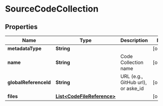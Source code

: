 # SourceCodeCollection

## Properties
Name | Type | Description | Notes
------------ | ------------- | ------------- | -------------
**metadataType** | **String** |  |  [optional]
**name** | **String** | Code Collection name |  [optional]
**globalReferenceId** | **String** | URL (e.g., GitHub url), or aske_id  |  [optional]
**files** | [**List&lt;CodeFileReference&gt;**](CodeFileReference.md) |  |  [optional]
